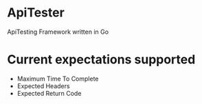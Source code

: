 ApiTester
=========

ApiTesting Framework written in Go



# Current expectations supported

* Maximum Time To Complete
* Expected Headers
* Expected Return Code
